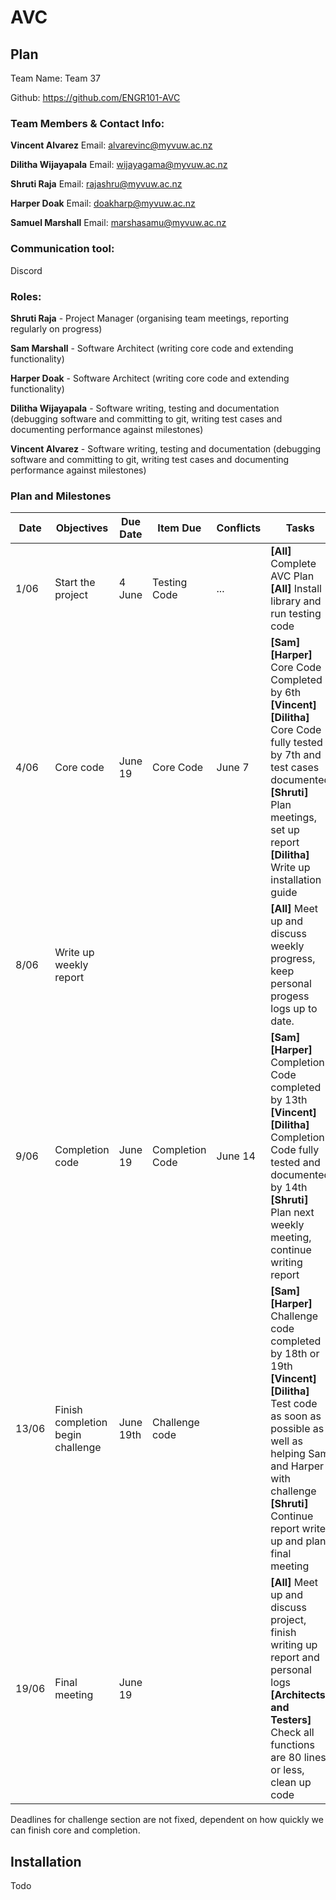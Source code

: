 # AVC
## Plan
Team Name: Team 37

Github: https://github.com/ENGR101-AVC
### Team Members & Contact Info:
**Vincent Alvarez**
Email: alvarevinc@myvuw.ac.nz

**Dilitha Wijayapala**
Email: wijayagama@myvuw.ac.nz

**Shruti Raja**
Email: rajashru@myvuw.ac.nz

**Harper Doak**
Email: doakharp@myvuw.ac.nz

**Samuel Marshall**
Email: marshasamu@myvuw.ac.nz

### Communication tool:
Discord

### Roles:
**Shruti Raja** - Project Manager (organising team meetings, reporting regularly on progress)

**Sam Marshall** - Software Architect (writing core code and extending functionality)

**Harper Doak** - Software Architect (writing core code and extending functionality)

**Dilitha Wijayapala** - Software writing, testing and documentation (debugging software and committing to git, writing test cases and documenting performance against milestones)

**Vincent Alvarez** - Software writing, testing and documentation (debugging software and committing to git, writing test cases and documenting performance against milestones)

### Plan and Milestones
|Date|Objectives|Due Date|Item Due|Conflicts|Tasks|
|----|----|-----|----|---|---|
|1/06|Start the project|4 June|Testing Code|...|**[All]** Complete AVC Plan<br>**[All]** Install library and run testing code|
|4/06|Core code|June 19|Core Code|June 7|**[Sam]** **[Harper]** Core Code Completed by 6th<br>**[Vincent]** **[Dilitha]** Core Code fully tested by 7th and test cases documented<br>**[Shruti]** Plan meetings, set up report<br>**[Dilitha]** Write up installation guide|
|8/06|Write up weekly report||||**[All]** Meet up and discuss weekly progress, keep personal progess logs up to date. |
|9/06|Completion code|June 19|Completion Code|June 14|**[Sam]** **[Harper]** Completion Code completed by 13th<br>**[Vincent]** **[Dilitha]** Completion Code fully tested and documented by 14th<br>**[Shruti]** Plan next weekly meeting, continue writing report|
|13/06|Finish completion begin challenge|June 19th|Challenge code||**[Sam]** **[Harper]** Challenge code completed by 18th or 19th<br>**[Vincent]** **[Dilitha]** Test code as soon as possible as well as helping Sam and Harper with challenge<br> **[Shruti]** Continue report write up and plan final meeting|
|19/06|Final meeting|June 19|||**[All]** Meet up and discuss project, finish writing up report and personal logs <br> **[Architects and Testers]** Check all functions are 80 lines or less, clean up code|

Deadlines for challenge section are not fixed, dependent on how quickly we can finish core and completion. 
## Installation

Todo
